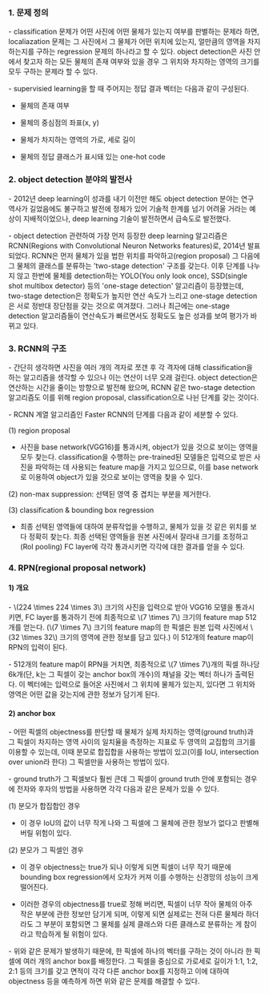 ### 1. 문제 정의

\- classification 문제가 어떤 사진에 어떤 물체가 있는지 여부를 판별하는 문제라 하면, localiazation 문제는 그 사진에서 그 물체가 어떤 위치에 있는지, 얼만큼의 영역을 차지하는지를 구하는 regression 문제의 하나라고 할 수 있다. object detection은 사진 안에서 찾고자 하는 모든 물체의 존재 여부와 있을 경우 그 위치와 차지하는 영역의 크기를 모두 구하는 문제라 할 수 있다.

\- supervisied learning을 할 때 주어지는 정답 결과 벡터는 다음과 같이 구성된다.

- 물체의 존재 여부

- 물체의 중심점의 좌표(x, y)

- 물체가 차지하는 영역의 가로, 세로 길이

- 물체의 정답 클래스가 표시돼 있는 one-hot code



### 2. object detection 분야의 발전사

\- 2012년 deep learning이 성과를 내기 이전만 해도 object detection 분야는 연구 역사가 길었음에도 불구하고 발전에 정체가 있어 기술적 한계를 넘기 어려울 거라는 예상이 지배적이었으나, deep learning 기술이 발전하면서 급속도로 발전했다. 

\- object detection 관련하여 가장 먼저 등장한 deep learning 알고리즘은 RCNN(Regions with Convolutional Neuron Networks features)로, 2014년 발표되었다. RCNN은 먼저 물체가 있을 법한 위치를 파악하고(region proposal) 그 다음에 그 물체의 클래스를 분류하는 'two-stage detection' 구조를 갖는다. 이후 단계를 나누지 않고 한번에 물체를 detection하는 YOLO(You only look once), SSD(single shot multibox detector) 등의 'one-stage detection' 알고리즘이 등장했는데, two-stage detection은 정확도가 높지만 연산 속도가 느리고 one-stage detection은 서로 정반대 장단점을 갖는 것으로 여겨졌다. 그러나 최근에는 one-stage detection 알고리즘들이 연산속도가 빠르면서도 정확도도 높은 성과를 보여 평가가 바뀌고 있다.


### 3. RCNN의 구조

\- 간단히 생각하면 사진을 여러 개의 격자로 쪼갠 후 각 격자에 대해 classification을 하는 알고리즘을 생각할 수 있으나 이는 연산이 너무 오래 걸린다. object detection은 연산하는 시간을 줄이는 방향으로 발전해 왔으며, RCNN 같은 two-stage detection 알고리즘도 이를 위해 region proposal, classification으로 나뉜 단계를 갖는 것이다. 

\- RCNN 계열 알고리즘인 Faster RCNN의 단계를 다음과 같이 세분할 수 있다.

(1) region proposal

- 사진을 base network(VGG16)를 통과시켜, object가 있을 것으로 보이는 영역을 모두 찾는다. classification을 수행하는 pre-trained된 모델들은 입력으로 받은 사진을 파악하는 데 사용되는 feature map을 가지고 있으므로, 이를 base network로 이용하여 object가 있을 것으로 보이는 영역을 찾을 수 있다.

(2) non-max suppression: 선택된 영역 중 겹치는 부분을 제거한다. 

(3) classification & bounding box regression

- 최종 선택된 영역들에 대하여 분류작업을 수행하고, 물체가 있을 것 같은 위치를 보다 정확히 찾는다. 최종 선택된 영역들을 원본 사진에서 잘라내 크기를 조정하고(RoI pooling) FC layer에 각각 통과시키면 각각에 대한 결과를 얻을 수 있다.

### 4. RPN(regional proposal network)

#### 1) 개요

\- \\(224 \times 224 \times 3\\) 크기의 사진을 입력으로 받아 VGG16 모델을 통과시키면, FC layer를 통과하기 전에 최종적으로 \\(7 \times 7\\) 크기의 feature map 512개를 얻는다. (\\(7 \times 7\\) 크기의 feature map의 한 픽셀은 원본 입력 사진에서 \\(32 \times 32\\) 크기의 영역에 관한 정보를 담고 있다.) 이 512개의 feature map이 RPN의 입력이 된다.

\- 512개의 feature map이 RPN을 거치면, 최종적으로 \\(7 \times 7\\)개의 픽셀 하나당 6k개(단, k는 그 픽셀이 갖는 anchor box의 개수)의 채널을 갖는 벡터 하나가 출력된다. 이 벡터에는 입력으로 들어온 사진에서 그 위치에 물체가 있는지, 있다면 그 위치와 영역은 어떤 값을 갖는지에 관한 정보가 담기게 된다.



#### 2) anchor box

\- 어떤 픽셀의 objectness를 판단할 때 물체가 실제 차지하는 영역(ground truth)과 그 픽셀이 차지하는 영역 사이의 일치율을 측정하는 지표로 두 영역의 교집합의 크기를 이용할 수 있는데, 이때 분모로 합집합을 사용하는 방법이 있고(이를 IoU, intersection over union라 한다) 그 픽셀만을 사용하는 방법이 있다. 

\- ground truth가 그 픽셀보다 훨씬 큰데 그 픽셀이 ground truth 안에 포함되는 경우에 전자와 후자의 방법을 사용하면 각각 다음과 같은 문제가 있을 수 있다.

(1) 분모가 합집합인 경우

- 이 경우 IoU의 값이 너무 작게 나와 그 픽셀에 그 물체에 관한 정보가 없다고 판별해버릴 위험이 있다.


(2) 분모가 그 픽셀인 경우

- 이 경우 objectness는 true가 되나 이렇게 되면 픽셀이 너무 작기 때문에 bounding box regression에서 오차가 커져 이를 수행하는 신경망의 성능이 크게 떨어진다. 

- 이러한 경우의 objectness를 true로 정해 버리면, 픽셀이 너무 작아 물체의 아주 작은 부분에 관한 정보만 담기게 되며, 이렇게 되면 실제로는 전혀 다른 물체라 하더라도 그 부분이 포함되면 그 물체를 실제 클래스와 다른 클래스로 분류하는 게 참이라고 학습하게 될 위험이 있다. 


\- 위와 같은 문제가 발생하기 때문에, 한 픽셀에 하나의 벡터를 구하는 것이 아니라 한 픽셀에 여러 개의 anchor box를 배정한다. 그 픽셀을 중심으로 가로세로 길이가 1:1, 1:2, 2:1 등의 크기를 갖고 면적이 각각 다른 anchor box를 지정하고 이에 대하여 objectness 등을 예측하게 하면 위와 같은 문제를 해결할 수 있다. 